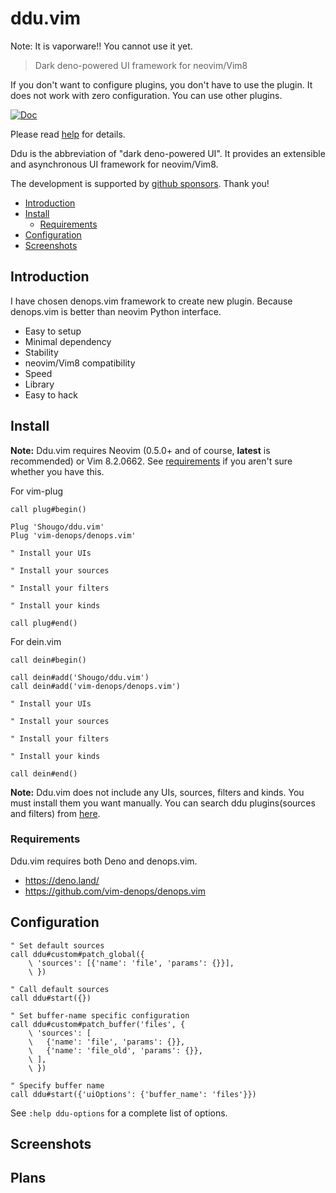 # ddu.vim

Note: It is vaporware!!  You cannot use it yet.

> Dark deno-powered UI framework for neovim/Vim8

If you don't want to configure plugins, you don't have to use the plugin.
It does not work with zero configuration.  You can use other plugins.

[![Doc](https://img.shields.io/badge/doc-%3Ah%20ddu-orange.svg)](doc/ddu.txt)

Please read [help](doc/ddu.txt) for details.

Ddu is the abbreviation of "dark deno-powered UI". It provides an
extensible and asynchronous UI framework for neovim/Vim8.


The development is supported by [github sponsors](https://github.com/sponsors/Shougo/). Thank you!


<!-- vim-markdown-toc GFM -->

- [Introduction](#introduction)
- [Install](#install)
  - [Requirements](#requirements)
- [Configuration](#configuration)
- [Screenshots](#screenshots)

<!-- vim-markdown-toc -->


## Introduction

I have chosen denops.vim framework to create new plugin.
Because denops.vim is better than neovim Python interface.

* Easy to setup
* Minimal dependency
* Stability
* neovim/Vim8 compatibility
* Speed
* Library
* Easy to hack


## Install

**Note:** Ddu.vim requires Neovim (0.5.0+ and of course, **latest** is
recommended) or Vim 8.2.0662. See [requirements](#requirements) if you aren't
sure whether you have this.

For vim-plug

```viml
call plug#begin()

Plug 'Shougo/ddu.vim'
Plug 'vim-denops/denops.vim'

" Install your UIs

" Install your sources

" Install your filters

" Install your kinds

call plug#end()
```

For dein.vim

```viml
call dein#begin()

call dein#add('Shougo/ddu.vim')
call dein#add('vim-denops/denops.vim')

" Install your UIs

" Install your sources

" Install your filters

" Install your kinds

call dein#end()
```

**Note:** Ddu.vim does not include any UIs, sources, filters and kinds.
You must install them you want manually.
You can search ddu plugins(sources and filters) from
[here](https://github.com/topics/ddu-vim).



### Requirements

Ddu.vim requires both Deno and denops.vim.

- <https://deno.land/>
- <https://github.com/vim-denops/denops.vim>


## Configuration

```vim
" Set default sources
call ddu#custom#patch_global({
    \ 'sources': [{'name': 'file', 'params': {}}],
    \ })

" Call default sources
call ddu#start({})

" Set buffer-name specific configuration
call ddu#custom#patch_buffer('files', {
    \ 'sources': [
    \   {'name': 'file', 'params': {}},
    \   {'name': 'file_old', 'params': {}},
    \ ],
    \ })

" Specify buffer name
call ddu#start({'uiOptions': {'buffer_name': 'files'}})
```

See `:help ddu-options` for a complete list of options.


## Screenshots

## Plans

